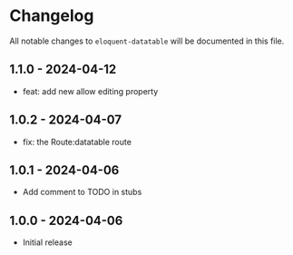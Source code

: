 # Changelog

All notable changes to `eloquent-datatable` will be documented in this file.

## 1.1.0 - 2024-04-12
- feat: add new allow editing property

## 1.0.2 - 2024-04-07
- fix: the Route:datatable route

## 1.0.1 - 2024-04-06

- Add comment to TODO in stubs

## 1.0.0 - 2024-04-06   

- Initial release
